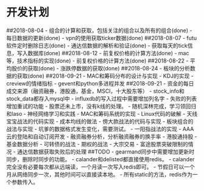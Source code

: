 # 开发计划
##2018-08-04
    - 组合的计算和获取，包括关注的组合以及所有的组合(done)
    - 每日数据的更新(done)
    - vpn的使用获取ticker数据(done)
##2018-08-07
    - futu软件定时删除日志(done)
    - 通达信数据的解析和验证(done)
    - 获取每天的tick信息，写入数据库(done)
##2018-08-12
    - 前复权价格的计算方法(done)
    - mac等，技术指标的实现(done)
    - 前复权价格的计算方法(done)
##2018-08-22
    - 平均股价的获取(done)
    - 涨跌停数据的获取(done)
##2018-08-24
    - 板块的分析数据的获取(done)
##2018-09-21
    - MAC和筹码分布的设计与实现
    - KDJ的实现
    - creview的情绪指标
    - gevent和python多进程并发
##2018-09-21
    - 资金的每日成交来源（融资融券，港股通，基金，MSCI，十大股东等）
    - stock\_info和stock\_data都存入mysql中
    - influxdb的写入过程中需要增加列名字
    - 失败的列表增加重试的功能
    - 股票还未上市，没有k线的处理。
    - 随机深林完成，学习领回归和laso
    - 神经网络学习和实践
    - MAC和筹码系统的实现
    - Linux代码的破解
    - 天线宝宝战法的代码实现
    - 成本均线的做法
    - 傍大款战法的代码与实现
    - 板块组合的战法与实现
    - 坑爹的数据格式发生变化，需要测试。
    - 一阳指战法的实现
    - AAA云的登陆和自动订阅开发
    - 融资融券分析，分析融资融券的换手率
    - 港股通持股
    - 基金数据分析
    - 可转债的战法
    - 期权的战法
    - 大宗交易
    - 富途股票突破限制的情况
    - 通达信数据获取失败后的处理
##TODO
    - gearmand同步中需要增加更新时同步，删除时同步的功能。
    - calander和delisted都直接使用redis。
    - calander完全没有必要每次都从远端读，一个月读一次写入redis即可。
    - 节假日可以一个月从网络同步一次，其他时间可以直接读本地。
    - 所有static的方法，redis作为一个参数传入。
